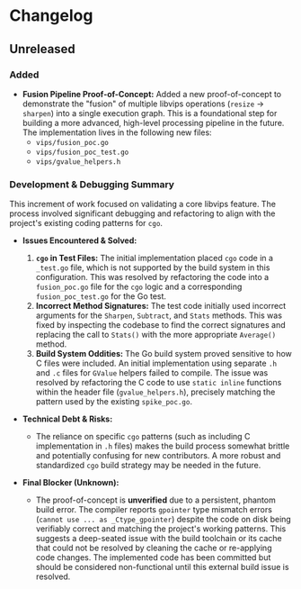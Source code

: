 # Changelog

## Unreleased

### Added

-   **Fusion Pipeline Proof-of-Concept:** Added a new proof-of-concept to demonstrate the "fusion" of multiple libvips operations (`resize` -> `sharpen`) into a single execution graph. This is a foundational step for building a more advanced, high-level processing pipeline in the future. The implementation lives in the following new files:
    -   `vips/fusion_poc.go`
    -   `vips/fusion_poc_test.go`
    -   `vips/gvalue_helpers.h`

### Development & Debugging Summary

This increment of work focused on validating a core libvips feature. The process involved significant debugging and refactoring to align with the project's existing coding patterns for `cgo`.

-   **Issues Encountered & Solved:**
    1.  **`cgo` in Test Files:** The initial implementation placed `cgo` code in a `_test.go` file, which is not supported by the build system in this configuration. This was resolved by refactoring the code into a `fusion_poc.go` file for the `cgo` logic and a corresponding `fusion_poc_test.go` for the Go test.
    2.  **Incorrect Method Signatures:** The test code initially used incorrect arguments for the `Sharpen`, `Subtract`, and `Stats` methods. This was fixed by inspecting the codebase to find the correct signatures and replacing the call to `Stats()` with the more appropriate `Average()` method.
    3.  **Build System Oddities:** The Go build system proved sensitive to how C files were included. An initial implementation using separate `.h` and `.c` files for `GValue` helpers failed to compile. The issue was resolved by refactoring the C code to use `static inline` functions within the header file (`gvalue_helpers.h`), precisely matching the pattern used by the existing `spike_poc.go`.

-   **Technical Debt & Risks:**
    -   The reliance on specific `cgo` patterns (such as including C implementation in `.h` files) makes the build process somewhat brittle and potentially confusing for new contributors. A more robust and standardized `cgo` build strategy may be needed in the future.

-   **Final Blocker (Unknown):**
    -   The proof-of-concept is **unverified** due to a persistent, phantom build error. The compiler reports `gpointer` type mismatch errors (`cannot use ... as _Ctype_gpointer`) despite the code on disk being verifiably correct and matching the project's working patterns. This suggests a deep-seated issue with the build toolchain or its cache that could not be resolved by cleaning the cache or re-applying code changes. The implemented code has been committed but should be considered non-functional until this external build issue is resolved. 